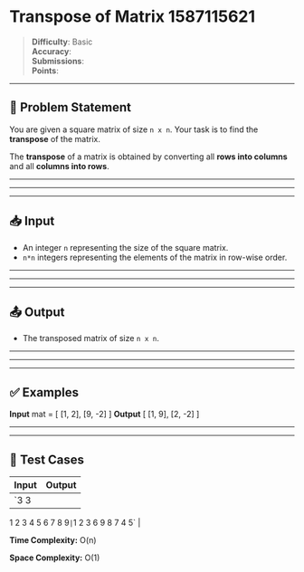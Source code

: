 # Transpose of Matrix 1587115621

> **Difficulty**: Basic  
> **Accuracy**:   
> **Submissions**:   
> **Points**: 

---

## 📝 Problem Statement

You are given a square matrix of size `n x n`. Your task is to find the **transpose** of the matrix.  

The **transpose** of a matrix is obtained by converting all **rows into columns** and all **columns into rows**.

---

---

---

## 📥 Input

- An integer `n` representing the size of the square matrix.  
- `n*n` integers representing the elements of the matrix in row-wise order.

---

---

---

## 📤 Output

- The transposed matrix of size `n x n`.

---

---

---

## ✅ Examples

**Input**
mat = [
    [1, 2],
    [9, -2]
]
**Output**
[
    [1, 9],
    [2, -2]
]

---

---

## 🧪 Test Cases

| Input | Output |
|---|---|
| `3 3
1 2 3
4 5 6
7 8 9` | `1 2 3 6 9 8 7 4 5` |

**Time Complexity:** O(n)

**Space Complexity:** O(1)
